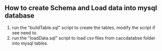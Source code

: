 ## How to create Schema and Load data into mysql database
1. run the "buildTable.sql" script to create the tables, modify the script if see need to.
2. run the "loadData.sql" script to load csv files from caccdatabse folder into mysql tables.
